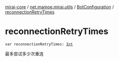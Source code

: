 [mirai-core](../../index.md) / [net.mamoe.mirai.utils](../index.md) / [BotConfiguration](index.md) / [reconnectionRetryTimes](./reconnection-retry-times.md)

# reconnectionRetryTimes

`var reconnectionRetryTimes: `[`Int`](https://kotlinlang.org/api/latest/jvm/stdlib/kotlin/-int/index.html)

最多尝试多少次重连

